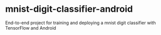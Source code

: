 # mnist-digit-classifier-android
End-to-end project for training and deploying a mnist digit classifier with TensorFlow and Android
